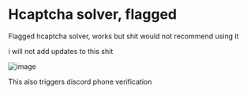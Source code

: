 
# Hcaptcha solver, flagged 

Flagged hcaptcha solver, works but shit would not recommend using it

i will not add updates to this shit 

![image](https://github.com/user-attachments/assets/52fd5624-09e8-4aaa-9edc-9267b795ee54)

This also triggers discord phone verification
